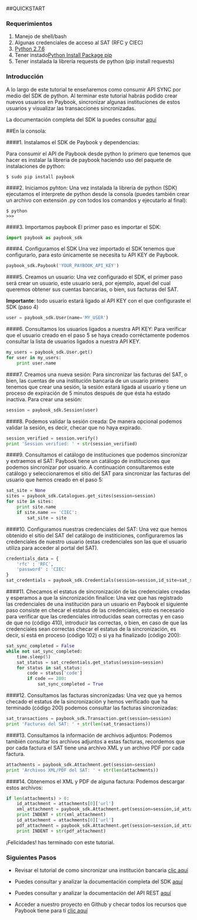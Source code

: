 
##QUICKSTART

### Requerimientos

1. Manejo de shell/bash
2. Algunas credenciales de acceso al SAT (RFC y CIEC)
3. [Python 2.7.6](https://www.python.org/downloads/)
4. Tener instado[Python Install Package pip](https://pip.pypa.io/en/stable/installing/)
5. Tener instalada la librería requests de python (pip install requests)


### Introducción

A lo largo de este tutorial te enseñaremos como consumir API SYNC por medio del SDK de python. Al terminar este tutorial habrás podido crear nuevos usuarios en Paybook, sincronizar algunas instituciones de estos usuarios y visualizar las transacciones sincronizadas.

La documentación completa del SDK la puedes consultar [aquí](https://github.com/Paybook/sync-py/blob/master/readme.md) 


##En la consola:

####1. Instalamos el SDK de Paybook y dependencias:

Para consumir el API de Paybook desde python lo primero que tenemos que hacer es instalar la libreria de paybook haciendo uso del paquete de instalaciones de python:

```
$ sudo pip install paybook
```

####2. Iniciamos pyhton:
Una vez instalada la librería de python (SDK) ejecutamos el interprete de python desde la consola (puedes también crear un archivo con extensión .py con todos los comandos y ejecutarlo al final): 

```
$ python
>>>
```

####3. Importamos paybook
El primer paso es importar el SDK:

```python
import paybook as paybook_sdk
```

####4. Configuramos el SDK
Una vez importado el SDK tenemos que configurarlo, para esto únicamente se necesita tu API KEY de Paybook.

```python
paybook_sdk.Paybook('YOUR_PAYBOOK_API_KEY')
```

####5. Creamos un usuario:
Una vez configurado el SDK, el primer paso será crear un usuario, este usuario será, por ejemplo, aquel del cual queremos obtener sus cuentas bancarias, o bien, sus facturas del SAT.

**Importante**: todo usuario estará ligado al API KEY con el que configuraste el SDK (paso 4)

```python
user = paybook_sdk.User(name='MY_USER')
```

####6. Consultamos los usuarios ligados a nuestra API KEY:
Para verificar que el usuario creado en el paso 5 se haya creado corréctamente podemos consultar la lista de usuarios ligados a nuestra API KEY.

```python
my_users = paybook_sdk.User.get()
for user in my_users:
	print user.name
```

####7. Creamos una nueva sesión:
Para sincronizar las facturas del SAT, o bien, las cuentas de una institución bancaria de un usuario primero tenemos que crear una sesión, la sesión estará ligada al usuario y tiene un proceso de expiración de 5 minutos después de que ésta ha estado inactiva. Para crear una sesión:

```python
session = paybook_sdk.Session(user)
```

####8. Podemos validar la sesión creada:
De manera opcional podemos validar la sesión, es decir, checar que no haya expirado.

```python
session_verified = session.verify()
print 'Session verified: ' + str(session_verified)
```

####9. Consultamos el catálogo de instituciones que podemos sincronizar y extraemos el SAT:
Paybook tiene un catálogo de instituciones que podemos sincronizar por usuario. A continuación consultaremos este catálogo y seleccionaremos el sitio del SAT para sincronizar las facturas del usuario que hemos creado en el paso 5:

```python
sat_site = None
sites = paybook_sdk.Catalogues.get_sites(session=session)
for site in sites:
	print site.name
	if site.name == 'CIEC':
		sat_site = site
```

####10. Configuramos nuestras credenciales del SAT:
Una vez que hemos obtenido el sitio del SAT del catálogo de institiciones, configuraremos las credenciales de nuestro usuario (estas credenciales son las que el usuario utiliza para acceder al portal del SAT).

```python
credentials_data = {
	'rfc' : 'RFC',
	'password' : 'CIEC'
}
sat_credentials = paybook_sdk.Credentials(session=session,id_site=sat_site.id_site,credentials=credentials_data)
```

####11. Checamos el estatus de sincronización de las credenciales creadas y esperamos a que la sincronización finalice:
Una vez que has registrado las credenciales de una institución para un usuario en Paybook el siguiente paso consiste en checar el estatus de las credenciales, esto es necesario para verificar que las credenciales introducidas sean correctas y en caso de que no (código 410), introducir las correctas, o bien, en caso de que las credenciales sean correctas checar el estatus de la sincronización, es decir, si está en proceso (código 102) o si ya ha finalizado (código 200):

```python
sat_sync_completed = False
while not sat_sync_completed: 
	time.sleep(5)
	sat_status = sat_credentials.get_status(session=session)
	for status in sat_status:
		code = status['code']
		if code == 200:
			sat_sync_completed = True
```

####12. Consultamos las facturas sincronizadas:
Una vez que ya hemos checado el estatus de la sincronización y hemos verificado que ha terminado (código 200) podemos consultar las facturas sincronizadas:
```python
sat_transactions = paybook_sdk.Transaction.get(session=session)
print 'Facturas del SAT: ' + str(len(sat_transactions))
```

####13. Consultamos la información de archivos adjuntos:
Podemos también consultar los archivos adjuntos a estas facturas, recordemos que por cada factura el SAT tiene una archivo XML y un archivo PDF por cada factura.
```python
attachments = paybook_sdk.Attachment.get(session=session)
print 'Archivos XML/PDF del SAT: ' + str(len(attachments))
```

####14. Obtenemos el XML y PDF de alguna factura:
Podemos descargar estos archivos:
```python
if len(attachments) > 0:
	id_attachment = attachments[0]['url']
	xml_attachment = paybook_sdk.Attachment.get(session=session,id_attachment=id_attachment)
	print INDENT + str(xml_attachment)
	id_attachment = attachments[0]['url']
	pdf_attachment = paybook_sdk.Attachment.get(session=session,id_attachment=id_attachment)
	print INDENT + str(pdf_attachment)		
```

¡Felicidades! has terminado con este tutorial. 

### Siguientes Pasos

- Revisar el tutorial de como sincronizar una institución bancaria [clic aquí](https://github.com/Paybook/sync-py/blob/master/quickstart_bank.md)

- Puedes consultar y analizar la documentación completa del SDK [aquí](https://github.com/Paybook/sync-py/blob/master/readme.md)

- Puedes consultar y analizar la documentación del API REST [aquí](https://www.paybook.com/sync/docs#api-Overview)

- Acceder a nuestro proyecto en Github y checar todos los recursos que Paybook tiene para ti [clic aquí](https://github.com/Paybook)


























